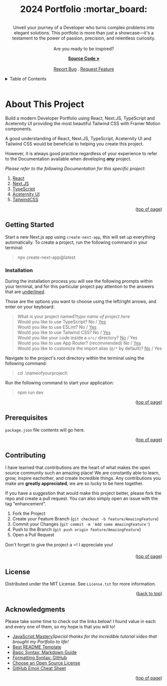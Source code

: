 <a id="readme-top"></a>

<h1 align='center'>2024 Portfolio :mortar_board:</h1> 

<div align='center'>

<img src='' alt=''>

<p align='center'>Unveil your journey of a Developer who turns complex problems into elegant solutions. This portfolio is more than just a showcase—it's a testament to the power of passion, precision, and relentless curiosity.
<br />
<br /> Are you ready to be inspired?

<a href='https://github.com/AmberForrester/Portfolio'><strong>Source Code »</strong></a>
<br />
<br />
<a href='https://github.com/AmberForrester/Portfolio/issues/new?assignees=&labels=bug&projects=&template=bug-report-%F0%9F%90%9E.md'>Report Bug</a>
.
<a href='https://github.com/AmberForrester/Portfolio/issues/new?assignees=&labels=enhancement&projects=&template=feature-request-%F0%9F%9A%80.md'>Request Feature</a>
</p>
</div>



<details>
  <summary>Table of Contents</summary>
  <ol>
    <li>
      <a href="#about-this-project">About This Project</a>
      <ul>
        <li><a href="#built-with">Built With</a></li>
      </ul>
    </li>
    <li>
      <a href="#getting-started">Getting Started</a>
      <ul>
        <li><a href="#installation">Installation</a></li>
        <li><a href="#prerequisites">Prerequisites</a></li>
      </ul>
    </li>
    <li><a href="#contributing">Contributing</a></li>
    <li><a href="#license">License</a></li>
    <li><a href="#acknowledgments">Acknowledgments</a></li>
  </ol>
</details>
<br />



# About This Project
Build a modern Developer Portfolio using React, Next.JS, TypeScript and Aceternity UI providing the most beautiful Tailwind CSS with Framer Motion components.  

A good understanding of React, Next.JS, TypeScript, Aceternity UI and Tailwind CSS would be beneficial to helping you create this project. 

However, it is always good practice regardless of your experience to refer to the Documentation available when developing ***any*** project.  

_Please refer to the following Documentation for this specific project:_
1. [React](https://react.dev/learn)
2. [Next.JS](https://nextjs.org/docs/getting-started/installation)
3. [TypeScript](https://www.typescriptlang.org/docs/)
4. [Aceternity UI](https://ui.aceternity.com/)
5. [TailwindCSS](https://v2.tailwindcss.com/docs/installation)

<p align="right">(<a href="#readme-top">top of page</a>)</p>



## Getting Started
Start a new Next.js app using `create-next-app`, this will set up everything automatically. 
To create a project, run the following command in your terminal:
> npx create-next-app@latest

### Installation
During the installation process you will see the following prompts within your terminal, and for this particular project pay attention to the answers that are <ins>underlined</ins>.

Those are the options you want to choose using the left/right arrows, and enter on your keyboard:
> What is your project named?*type name of project here* <br />
> Would you like to use TypeScript? No / <ins>Yes</ins> <br />
> Would you like to use ESLint? No / <ins>Yes</ins> <br />
> Would you like to use Tailwind CSS? No / <ins>Yes</ins><br />
> Would you like your code inside a `src/` directory? <ins>No</ins> / Yes <br />
> Would you like to use App Router? (recommended) No / <ins>Yes</ins> <br />
> Would you like to customize the import alias (`@/*` by default)? <ins>No</ins> / Yes <br />

Navigate to the project's root directory within the terminal using the following command:
> cd .\nameofyourproject\

Run the following command to start your application:
> npm run dev

<p align="right">(<a href="#readme-top">top of page</a>)</p>



## Prerequisites 

`package.json` file contents will go here.

<p align="right">(<a href="#readme-top">top of page</a>)</p>



## Contributing
I have learned that contributions are the heart of what makes the open source community such an amazing place! We are constantly able to learn, grow, inspire eachother, and create incredible things. Any contributions you make are **greatly appreciated**, we are so lucky to be here together.

If you have a suggestion that would make this project better, please fork the repo and create a pull request. You can also simply open an issue with the tag "enhancement".

1. Fork the Project
2. Create your Feature Branch (`git checkout -b feature/AmazingFeature`)
3. Commit your Changes (`git commit -m 'Add some AmazingFeature'`)
4. Push to the Branch (`git push origin feature/AmazingFeature`)
5. Open a Pull Request

Don't forget to give the project a :star:! I appreciate you!

<p align="right">(<a href="#readme-top">top of page</a>)</p>



## License
Distributed under the MIT License. See `License.txt` for more information.

<p align="right">(<a href="#readme-top">back to top</a>)</p>



## Acknowledgments
Please take some time to check out the links below! I found value in each and every one of them, so my hope is that you will to!

* [JavaScript Mastery](https://youtu.be/FTH6Dn3AyIQ?si=ILnRQt5gixQkllFU)_Special thanks for the incredible tutorial video that brought my Portfolio to life!_
* [Best README Template](https://github.com/othneildrew/Best-README-Template)
* [Basic Syntax: Markdown Guide](https://www.markdownguide.org/basic-syntax/#reference-style-links)
* [Formatting Syntax: GitHub](https://docs.github.com/en/get-started/writing-on-github/getting-started-with-writing-and-formatting-on-github/basic-writing-and-formatting-syntax)
* [Choose an Open Source License](https://choosealicense.com)
* [GitHub Emoji Cheat Sheet](https://github.com/ikatyang/emoji-cheat-sheet/blob/master/README.md#animal-bug)

<p align="right">(<a href="#readme-top">top of page</a>)</p>